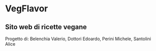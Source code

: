 # VegFlavor

## Sito web di ricette vegane
Progetto di: Belenchia Valerio, Dottori Edoardo, Perini Michele, Santolini Alice
